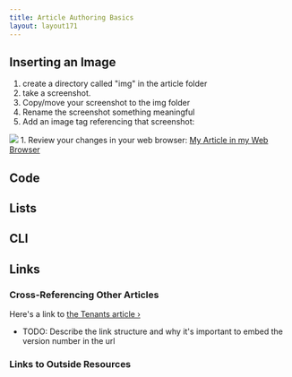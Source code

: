```yaml
---
title: Article Authoring Basics
layout: layout171
---
```


## Inserting an Image

1. create a directory called "img" in the article folder
1. take a screenshot.
1. Copy/move your screenshot to the img folder
1. Rename the screenshot something meaningful
1. Add an image tag referencing that screenshot:
  <img src="img/my-screenshot.png">
1. Review your changes in your web browser: <a href="{% vpath %}/meta/article-basics/">My Article in my Web Browser</a>

## Code

## Lists 

## CLI

## Links

### Cross-Referencing Other Articles

Here's a link to <a href="{% vpath %}/tenants/">the Tenants article &rsaquo;</a>

* TODO: Describe the link structure and why it's important to embed the version number in the url

### Links to Outside Resources


